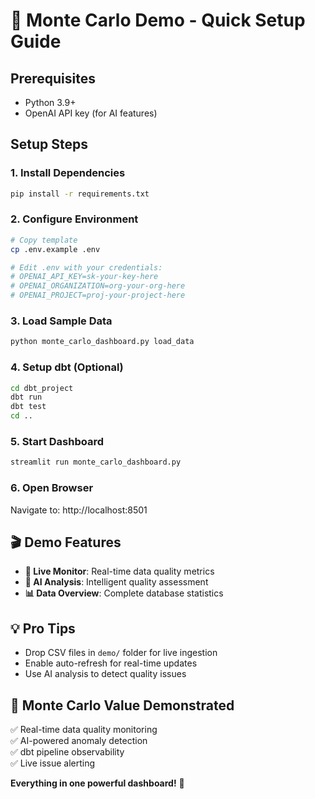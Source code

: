 # 🚀 Monte Carlo Demo - Quick Setup Guide

## Prerequisites
- Python 3.9+
- OpenAI API key (for AI features)

## Setup Steps

### 1. Install Dependencies
```bash
pip install -r requirements.txt
```

### 2. Configure Environment
```bash
# Copy template
cp .env.example .env

# Edit .env with your credentials:
# OPENAI_API_KEY=sk-your-key-here
# OPENAI_ORGANIZATION=org-your-org-here  
# OPENAI_PROJECT=proj-your-project-here
```

### 3. Load Sample Data
```bash
python monte_carlo_dashboard.py load_data
```

### 4. Setup dbt (Optional)
```bash
cd dbt_project
dbt run
dbt test
cd ..
```

### 5. Start Dashboard
```bash
streamlit run monte_carlo_dashboard.py
```

### 6. Open Browser
Navigate to: http://localhost:8501

## 🎬 Demo Features
- **🔴 Live Monitor**: Real-time data quality metrics
- **🤖 AI Analysis**: Intelligent quality assessment
- **📊 Data Overview**: Complete database statistics

## 💡 Pro Tips
- Drop CSV files in `demo/` folder for live ingestion
- Enable auto-refresh for real-time updates
- Use AI analysis to detect quality issues

## 🎯 Monte Carlo Value Demonstrated
✅ Real-time data quality monitoring  
✅ AI-powered anomaly detection  
✅ dbt pipeline observability  
✅ Live issue alerting  

**Everything in one powerful dashboard!** 🚀
